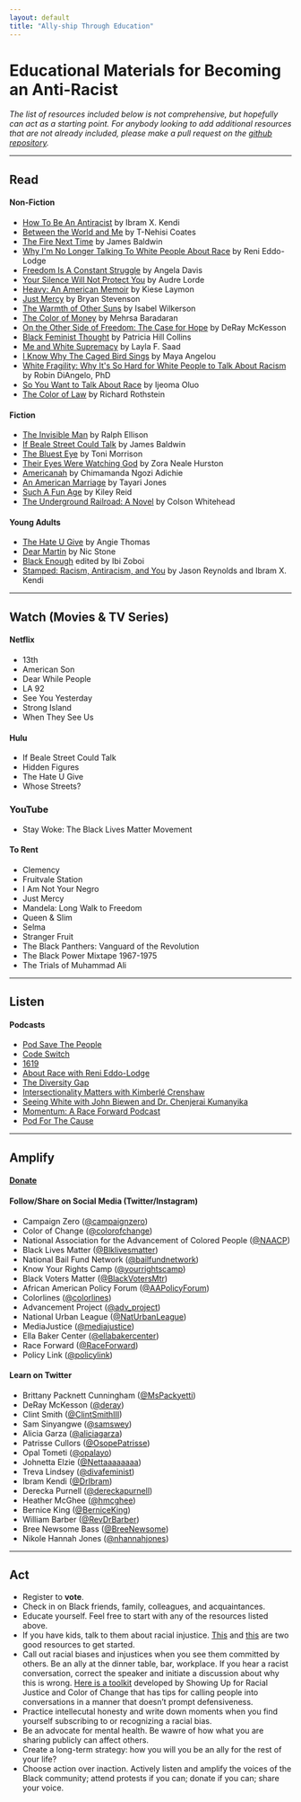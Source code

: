 ```yaml
---
layout: default 
title: "Ally-ship Through Education"
---
```


# Educational Materials for Becoming an Anti-Racist

*The list of resources included below is not comprehensive, but hopefully can act as a starting point. For anybody looking to add additional resources that are not already included, please make a pull request on the [github repository](https://github.com/wa-hans/becoming-an-ally.github.io).*

___

## Read

#### Non-Fiction

* <a href="https://www.ibramxkendi.com/how-to-be-an-antiracist-1">How To Be An Antiracist</a> by Ibram X. Kendi
* <a href="https://ta-nehisicoates.com/books/between-the-world-and-me/">Between the World and Me</a> by T-Nehisi Coates
* <a href="https://www.amazon.com/Fire-Next-Time-James-Baldwin/dp/067974472X">The Fire Next Time</a> by James Baldwin
* <a href="https://www.amazon.com/Longer-Talking-White-People-About-ebook/dp/B06WWPX2YF">Why I'm No Longer Talking To White People About Race</a> by Reni Eddo-Lodge
* <a href="https://www.akpress.org/freedom-is-a-constant-struggle.html">Freedom Is A Constant Struggle</a> by Angela Davis
* <a href="https://www.amazon.com/Your-Silence-Will-Not-Protect/dp/0995716226">Your Silence Will Not Protect You</a> by Audre Lorde
* <a href="https://www.kieselaymon.com/heavy">Heavy: An American Memoir</a> by Kiese Laymon
* <a href="https://justmercy.eji.org/responsive/#book">Just Mercy</a> by Bryan Stevenson
* <a href="http://isabelwilkerson.com/">The Warmth of Other Suns</a> by Isabel Wilkerson
* <a href="https://www.amazon.com/Color-Money-Black-Racial-Wealth/dp/0674970950">The Color of Money</a> by Mehrsa Baradaran
* <a href="https://www.amazon.com/Other-Side-Freedom-Case-Hope/dp/0525560327">On the Other Side of Freedom: The Case for Hope</a> by DeRay McKesson
* <a href="https://www.amazon.com/Black-Feminist-Thought-Consciousness-Empowerment/dp/0415964725">Black Feminist Thought</a> by Patricia Hill Collins
* <a href="https://www.meandwhitesupremacybook.com/">Me and White Supremacy</a> by Layla F. Saad
* <a href="https://www.amazon.com/Know-Why-Caged-Bird-Sings/dp/0345514408">I Know Why The Caged Bird Sings</a> by Maya Angelou
* <a href="https://robindiangelo.com/publications/">White Fragility: Why It's So Hard for White People to Talk About Racism</a> by Robin DiAngelo, PhD
* <a href="https://www.amazon.com/You-Want-Talk-About-Race/dp/1580056776">So You Want to Talk About Race</a> by Ijeoma Oluo
* <a href="https://www.epi.org/publication/the-color-of-law-a-forgotten-history-of-how-our-government-segregated-america/">The Color of Law</a> by Richard Rothstein

#### Fiction

* <a href="https://www.amazon.com/Invisible-Man-Ralph-Ellison/dp/0679732764">The Invisible Man</a> by Ralph Ellison
* <a href="https://www.amazon.com/If-Beale-Street-Could-Talk/dp/0307275930">If Beale Street Could Talk</a> by James Baldwin
* <a href="https://www.amazon.com/Bluest-Eye-Vintage-International/dp/0307278441">The Bluest Eye</a> by Toni Morrison
* <a href="https://www.zoranealehurston.com/books/their-eyes-were-watching-god/">Their Eyes Were Watching God</a> by Zora Neale Hurston
* <a href="https://www.chimamanda.com/book/americanah/">Americanah</a> by Chimamanda Ngozi Adichie
* <a href="http://www.tayarijones.com/books/an-american-marriage/">An American Marriage</a> by Tayari Jones
* <a href="https://www.amazon.com/Such-Fun-Age-Kiley-Reid/dp/052554190X">Such A Fun Age</a> by Kiley Reid
* <a href="https://www.nationalbook.org/books/the-underground-railroad/">The Underground Railroad: A Novel</a> by Colson Whitehead

#### Young Adults

* <a href="https://angiethomas.com/the-hate-u-give">The Hate U Give</a> by Angie Thomas
* <a href="https://www.getunderlined.com/books/534050/dear-martin-by-nic-stone/">Dear Martin</a> by Nic Stone
* <a href="http://ibizoboi.net/books/black-enough">Black Enough</a> edited by Ibi Zoboi
* <a href="https://www.lbyr.com/titles/jason-reynolds/stamped-racism-antiracism-and-you/9780316453707/">Stamped: Racism, Antiracism, and You</a> by Jason Reynolds and Ibram X. Kendi

___

## Watch (Movies & TV Series)

#### Netflix

* 13th
* American Son
* Dear While People
* LA 92
* See You Yesterday
* Strong Island
* When They See Us

#### Hulu

* If Beale Street Could Talk
* Hidden Figures
* The Hate U Give
* Whose Streets?

### YouTube

* Stay Woke: The Black Lives Matter Movement

#### To Rent

* Clemency
* Fruitvale Station
* I Am Not Your Negro
* Just Mercy
* Mandela: Long Walk to Freedom
* Queen & Slim
* Selma
* Stranger Fruit
* The Black Panthers: Vanguard of the Revolution
* The Black Power Mixtape 1967-1975
* The Trials of Muhammad Ali

___

## Listen

#### Podcasts

* <a href="https://crooked.com/podcast-series/pod-save-the-people/">Pod Save The People</a>
* <a href="https://www.npr.org/podcasts/510312/codeswitch">Code Switch</a>
* <a href="https://www.nytimes.com/column/1619-project">1619</a>
* <a href="https://www.aboutracepodcast.com/">About Race with Reni Eddo-Lodge</a>
* <a href="https://www.thediversitygap.com/podcast-1">The Diversity Gap</a>
* <a href="https://aapf.org/podcast">Intersectionality Matters with Kimberlé Crenshaw</a>
* <a href="https://www.sceneonradio.org/seeing-white/">Seeing White with John Biewen and Dr. Chenjerai Kumanyika</a>
* <a href="https://www.raceforward.org/media/podcast/momentum-race-forward-podcast">Momentum: A Race Forward Podcast</a>
* <a href="https://civilrights.org/podforthecause/">Pod For The Cause</a>

___

## Amplify

#### <a href="https://wa-hans.github.io/donate/">Donate</a>

#### Follow/Share on Social Media (Twitter/Instagram)

* Campaign Zero (<a href="https://www.instagram.com/campaignzero/">@campaignzero</a>)
* Color of Change (<a href="https://twitter.com/ColorOfChange">@colorofchange</a>)
* National Association for the Advancement of Colored People (<a href="https://twitter.com/NAACP">@NAACP</a>)
* Black Lives Matter (<a href="https://twitter.com/Blklivesmatter">@Blklivesmatter</a>)
* National Bail Fund Network (<a href="https://twitter.com/bailfundnetwork">@bailfundnetwork</a>)
* Know Your Rights Camp (<a href="https://twitter.com/@yourrightscamp">@yourrightscamp</a>)
* Black Voters Matter (<a href="https://twitter.com/@BlackVotersMtr">@BlackVotersMtr</a>)
* African American Policy Forum (<a href="https://twitter.com/@AAPolicyForum">@AAPolicyForum</a>)
* Colorlines (<a href="https://twitter.com/@colorlines">@colorlines</a>)
* Advancement Project (<a href="https://twitter.com/@adv_project">@adv_project</a>)
* National Urban League (<a href="https://twitter.com/@NatUrbanLeague">@NatUrbanLeague</a>)
* MediaJustice (<a href="https://twitter.com/@mediajustice">@mediajustice</a>)
* Ella Baker Center (<a href="https://twitter.com/@ellabakercenter">@ellabakercenter</a>)
* Race Forward (<a href="https://twitter.com/@RaceForward">@RaceForward</a>)
* Policy Link (<a href="https://twitter.com/@policylink">@policylink</a>)

#### Learn on Twitter

* Brittany Packnett Cunningham (<a href="https://twitter.com/MsPackyetti">@MsPackyetti</a>)
* DeRay McKesson (<a href="https://twitter.com/deray">@deray</a>)
* Clint Smith (<a href="https://twitter.com/ClintSmithIII">@ClintSmithIII</a>)
* Sam Sinyangwe (<a href="https://twitter.com/samswey">@samswey</a>)
* Alicia Garza (<a href="https://twitter.com/aliciagarza">@aliciagarza</a>)
* Patrisse Cullors (<a href="https://twitter.com/OsopePatrisse">@OsopePatrisse</a>)
* Opal Tometi (<a href="https://twitter.com/opalayo">@opalayo</a>)
* Johnetta Elzie (<a href="https://twitter.com/Nettaaaaaaaa">@Nettaaaaaaaa</a>)
* Treva Lindsey (<a href="https://twitter.com/divafeminist">@divafeminist</a>)
* Ibram Kendi (<a href="https://twitter.com/DrIbram">@DrIbram</a>)
* Derecka Purnell (<a href="https://twitter.com/dereckapurnell">@dereckapurnell</a>)
* Heather McGhee (<a href="https://twitter.com/hmcghee">@hmcghee</a>)
* Bernice King (<a href="https://twitter.com/BerniceKing">@BerniceKing</a>)
* William Barber (<a href="https://twitter.com/RevDrBarber">@RevDrBarber</a>)
* Bree Newsome Bass (<a href="https://twitter.com/BreeNewsome">@BreeNewsome</a>)
* Nikole Hannah Jones (<a href="https://twitter.com/nhannahjones">@nhannahjones</a>)

___

## Act

* Register to __vote__.
* Check in on Black friends, family, colleagues, and acquaintances.
* Educate yourself. Feel free to start with any of the resources listed above.
* If you have kids, talk to them about racial injustice. <a href="http://www.raceconscious.org/">This</a> and <a href="https://www.yesmagazine.org/democracy/2017/07/10/7-reminders-for-white-parents-talking-to-their-kids-about-police-killing-black-people/">this</a> are two good resources to get started.
* Call out racial biases and injustices when you see them committed by others. Be an ally at the dinner table, bar, workplace. If you hear a racist conversation, correct the speaker and initiate a discussion about why this is wrong. <a href="https://boldconversations.org/">Here is a toolkit</a> developed by Showing Up for Racial Justice and Color of Change that has tips for calling people into conversations in a manner that doesn’t prompt defensiveness.
* Practice intellecutal honesty and write down moments when you find yourself subscribing to or recognizing a racial bias.
* Be an advocate for mental health. Be wawre of how what you are sharing publicly can affect others.
* Create a long-term strategy: how you will you be an ally for the rest of your life? 
* Choose action over inaction. Actively listen and amplify the voices of the Black community; attend protests if you can; donate if you can; share your voice.
